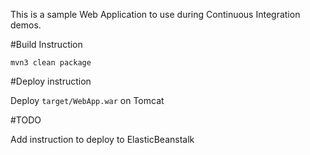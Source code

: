 This is a sample Web Application to use during Continuous Integration demos.

#Build Instruction



```
mvn3 clean package
```

#Deploy instruction

Deploy ```target/WebApp.war``` on Tomcat
 
#TODO
 
Add instruction to deploy to ElasticBeanstalk
